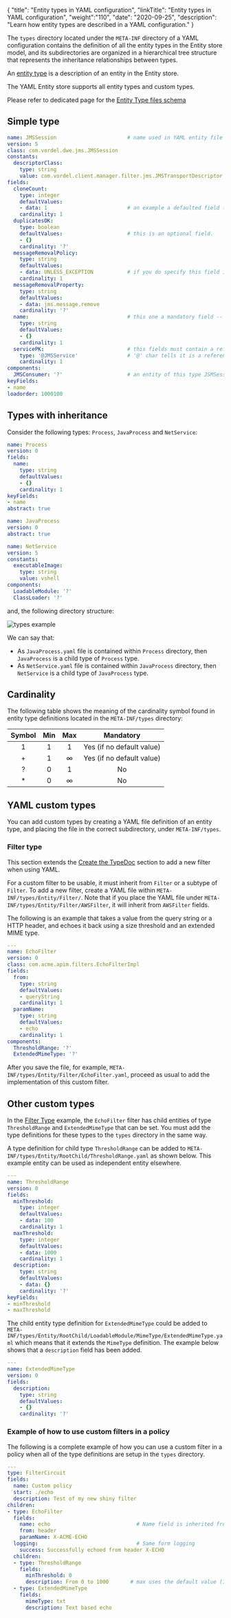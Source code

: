 {
"title": "Entity types in YAML configuration",
"linkTitle": "Entity types in YAML configuration",
"weight":"110",
"date": "2020-09-25",
"description": "Learn how entity types are described in a YAML configuration."
}

The `types` directory located under the `META-INF` directory of a YAML configuration contains the definition of all the entity types in the Entity store model, and its subdirectories are organized in a hierarchical tree structure that represents the inheritance relationships between types.

An [entity type](/docs/apigtw_devguide/entity_store/#entity-types) is a description of an entity in the Entity store.

The YAML Entity store supports all entity types and custom types.

Please refer to dedicated page for the [Entity Type files schema](/docs/apim_yamles/apim_yamles_references/yamles_yaml_schema/#entity-type-files)

## Simple type

```yaml
name: JMSSession                       # name used in YAML entity file
version: 5
class: com.vordel.dwe.jms.JMSSession
constants:
  descriptorClass:
    type: string
    value: com.vordel.client.manager.filter.jms.JMSTransportDescriptor
fields:
  cloneCount:
    type: integer
    defaultValues:
    - data: 1                          # an example a defaulted field (mandatory but having a default value)
    cardinality: 1
  duplicatesOK:
    type: boolean
    defaultValues:                     # this is an optional field.
    - {}
    cardinality: '?'
  messageRemovalPolicy:
    type: string
    defaultValues:
    - data: UNLESS_EXCEPTION           # if you do specify this field in you YAML file, value will be 'UNLESS_EXCEPTION'
    cardinality: 1
  messageRemovalProperty:
    type: string
    defaultValues:
    - data: jms.message.remove
    cardinality: '?'
  name:                                # this one a mandatory field -- it is actually a key field
    type: string
    defaultValues:
    - {}
    cardinality: 1
  servicePK:                           # this fields must contain a reference to another entity of type 'JMSService'
    type: '@JMSService'                # '@' char tells it is a reference
    cardinality: 1
components:
  JMSConsumer: '?'                     # an entity of this type JSMSession can have 1 children of type JMSConsumer
keyFields:
- name
loadorder: 1000100
```

## Types with inheritance

Consider the following types: `Process`, `JavaProcess` and `NetService`:

```yaml
name: Process
version: 0
fields:
  name:
    type: string
    defaultValues:
    - {}
    cardinality: 1
keyFields:
- name
abstract: true
```

```yaml
name: JavaProcess
version: 0
abstract: true
```

```yaml
name: NetService
version: 5
constants:
  executableImage:
    type: string
    value: vshell
components:
  LoadableModule: '?'
  ClassLoader: '?'
```

and, the following directory structure:

![types example](/Images/apim_yamles/yamles_types_example.png)

We can say that:

* As `JavaProcess.yaml` file is contained within `Process` directory, then `JavaProcess` is a child type of `Process` type.
* As `NetService.yaml` file is contained within `JavaProcess` directory, then `NetService` is a child type of `JavaProcess` type.

## Cardinality

The following table shows the meaning of the cardinality symbol found in entity type definitions located in the `META-INF/types` directory:

| Symbol | Min | Max | Mandatory |
|:------:|:---:|:---:|:---------:|
|   1    |  1  |  1  |    Yes (if no default value) |
|   +    |  1  |  ∞  |    Yes (if no default value) |
|   ?    |  0  |  1  |    No     |
|   *    |  0  |  ∞  |    No     |

## YAML custom types

You can add custom types by creating a YAML file definition of an entity type, and placing the file in the correct subdirectory, under `META-INF/types`.

### Filter type

This section extends the [Create the TypeDoc](/docs/apigtw_devguide/custom_filter_extension_kit/#create-the-typedoc) section to add a new filter when using YAML.

For a custom filter to be usable, it must inherit from `Filter` or a subtype of `Filter`. To add a new filter, create a YAML file within `META-INF/types/Entity/Filter/`. Note that if you place the YAML file under `META-INF/types/Entity/Filter/AWSFilter`, it will inherit from `AWSFilter` fields.

The following is an example that takes a value from the query string or a HTTP header, and echoes it back using a size threshold and an extended MIME type.

```yaml
---
name: EchoFilter
version: 0
class: com.acme.apim.filters.EchoFilterImpl
fields:
  from:
    type: string
    defaultValues:
    - queryString
    cardinality: 1
  paramName:
    type: string
    defaultValues:
    - echo
    cardinality: 1
components:
  ThresholdRange: '?'
  ExtendedMimeType: '?'
```

After you save the file, for example, `META-INF/types/Entity/Filter/EchoFilter.yaml`, proceed as usual to add the implementation of this custom filter.

## Other custom types

In the [Filter Type](#filter-type) example, the `EchoFilter` filter has child entities of type `ThresholdRange` and `ExtendedMimeType` that can be set. You must add the type definitions for these types to the `types` directory in the same way.

A type definition for child type `ThresholdRange` can be added to `META-INF/types/Entity/RootChild/ThresholdRange.yaml` as shown below. This example entity can be used as independent entity elsewhere.

```yaml
---
name: ThresholdRange
version: 0
fields:
  minThreshold:
    type: integer
    defaultValues:
    - data: 100
    cardinality: 1
  maxThreshold:
    type: integer
    defaultValues:
    - data: 1000
    cardinality: 1
  description:
    type: string
    defaultValues:
    - data: {}
    cardinality: '?'
keyFields:
- minThreshold
- maxThreshold
```

The child entity type definition for `ExtendedMimeType` could be added to `META-INF/types/Entity/RootChild/LoadableModule/MimeType/ExtendedMimeType.yaml` which means that it extends the `MimeType` definition. The example below shows that a `description` field has been added.

```yaml
---
name: ExtendedMimeType
version: 0
fields:
  description:
    type: string
    defaultValues:
    - {}
    cardinality: '?'
```

### Example of how to use custom filters in a policy

The following is a complete example of how you can use a custom filter in a policy when all of the type definitions are setup in the `types` directory.

```yaml
---
type: FilterCircuit
fields:
  name: Custom policy
  start: ./echo
  description: Test of my new shiny filter
children:
- type: EchoFilter
  fields:
    name: echo                            # Name field is inherited from
    from: header
    paramName: X-ACME-ECHO
  logging:                                # Same form logging
    success: Successfully echoed from header X-ECHO                         
  children:
  - type: ThresholdRange
    fields:
      minThreshold: 0
      description: From 0 to 1000       # max uses the default value (1000)
  - type: ExtendedMimeType
    fields:
      mimeType: txt
      description: Text based echo
    
```

